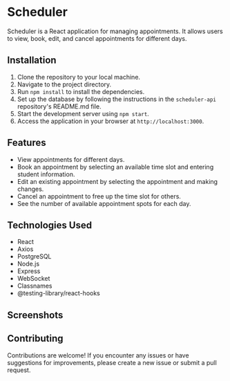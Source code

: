 # Scheduler

Scheduler is a React application for managing appointments. It allows users to view, book, edit, and cancel appointments for different days.

## Installation

1. Clone the repository to your local machine.
2. Navigate to the project directory.
3. Run `npm install` to install the dependencies.
4. Set up the database by following the instructions in the `scheduler-api` repository's README.md file.
5. Start the development server using `npm start`.
6. Access the application in your browser at `http://localhost:3000`.

## Features

- View appointments for different days.
- Book an appointment by selecting an available time slot and entering student information.
- Edit an existing appointment by selecting the appointment and making changes.
- Cancel an appointment to free up the time slot for others.
- See the number of available appointment spots for each day.

## Technologies Used

- React
- Axios
- PostgreSQL
- Node.js
- Express
- WebSocket
- Classnames
- @testing-library/react-hooks

## Screenshots


## Contributing

Contributions are welcome! If you encounter any issues or have suggestions for improvements, please create a new issue or submit a pull request.
